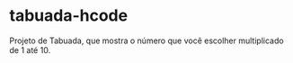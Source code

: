 # tabuada-hcode
Projeto de Tabuada, que mostra o número que você escolher multiplicado de 1 até 10.
